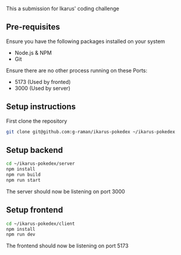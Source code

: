 This a submission for Ikarus' coding challenge
## Pre-requisites
Ensure you have the following packages installed on your system
- Node.js & NPM
- Git

Ensure there are no other process running on these Ports:
- 5173 (Used by fronted)
- 3000 (Used by server)

## Setup instructions
First clone the repository
```bash
git clone git@github.com:g-raman/ikarus-pokedex ~/ikarus-pokedex
```

## Setup backend
```bash
cd ~/ikarus-pokedex/server
npm install
npm run build
npm run start
```
The server should now be listening on port 3000

## Setup frontend
```bash
cd ~/ikarus-pokedex/client
npm install
npm run dev
```
The frontend should now be listening on port 5173
